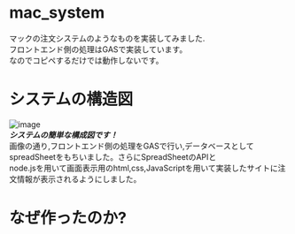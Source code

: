 # mac_system
マックの注文システムのようなものを実装してみました.  
フロントエンド側の処理はGASで実装しています。  
なのでコピペするだけでは動作しないです。  
# システムの構造図
![image](https://github.com/ogane0112/mac_system/assets/120627734/c399527e-bc43-44d2-abe8-17ed2468611e)  
***システムの簡単な構成図です！***   
画像の通り,フロントエンド側の処理をGASで行い,データベースとしてspreadSheetをもちいました。さらにSpreadSheetのAPIと    
node.jsを用いて画面表示用のhtml,css,JavaScriptを用いて実装したサイトに注文情報が表示されるようにしました。　　
# なぜ作ったのか?
